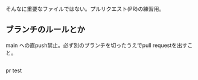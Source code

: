 そんなに重要なファイルではない。プルリクエスト(PR)の練習用。

## ブランチのルールとか
main への直push禁止。必ず別のブランチを切ったうえでpull requestを出すこと。

## 
pr test